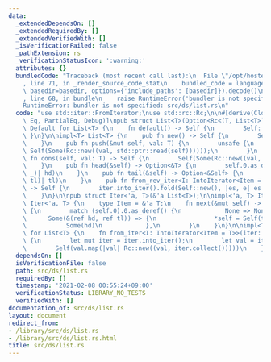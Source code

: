 ```yaml
---
data:
  _extendedDependsOn: []
  _extendedRequiredBy: []
  _extendedVerifiedWith: []
  _isVerificationFailed: false
  _pathExtension: rs
  _verificationStatusIcon: ':warning:'
  attributes: {}
  bundledCode: "Traceback (most recent call last):\n  File \"/opt/hostedtoolcache/Python/3.9.2/x64/lib/python3.9/site-packages/onlinejudge_verify/documentation/build.py\"\
    , line 71, in _render_source_code_stat\n    bundled_code = language.bundle(stat.path,\
    \ basedir=basedir, options={'include_paths': [basedir]}).decode()\n  File \"/opt/hostedtoolcache/Python/3.9.2/x64/lib/python3.9/site-packages/onlinejudge_verify/languages/user_defined.py\"\
    , line 68, in bundle\n    raise RuntimeError('bundler is not specified: {}'.format(path.as_posix()))\n\
    RuntimeError: bundler is not specified: src/ds/list.rs\n"
  code: "use std::iter::FromIterator;\nuse std::rc::Rc;\n\n#[derive(Clone, Ord, PartialOrd,\
    \ Eq, PartialEq, Debug)]\npub struct List<T>(Option<Rc<(T, List<T>)>>);\n\nimpl<T>\
    \ Default for List<T> {\n    fn default() -> Self {\n        Self::new()\n   \
    \ }\n}\n\nimpl<T> List<T> {\n    pub fn new() -> Self {\n        Self(None)\n\
    \    }\n    pub fn push(&mut self, val: T) {\n        unsafe {\n            std::ptr::write(self,\
    \ Self(Some(Rc::new((val, std::ptr::read(self))))));\n        }\n    }\n    pub\
    \ fn cons(self, val: T) -> Self {\n        Self(Some(Rc::new((val, self))))\n\
    \    }\n    pub fn head(&self) -> Option<&T> {\n        self.0.as_deref().map(|(hd,\
    \ _)| hd)\n    }\n    pub fn tail(&self) -> Option<&Self> {\n        self.0.as_deref().map(|(_,\
    \ tl)| tl)\n    }\n    pub fn from_rev_iter<I: IntoIterator<Item = T>>(iter: I)\
    \ -> Self {\n        iter.into_iter().fold(Self::new(), |es, e| es.cons(e))\n\
    \    }\n}\n\npub struct Iter<'a, T>(&'a List<T>);\n\nimpl<'a, T> Iterator for\
    \ Iter<'a, T> {\n    type Item = &'a T;\n    fn next(&mut self) -> Option<Self::Item>\
    \ {\n        match (self.0).0.as_deref() {\n            None => None,\n      \
    \      Some(&(ref hd, ref tl)) => {\n                *self = Self(tl);\n     \
    \           Some(hd)\n            },\n        }\n    }\n}\n\nimpl<T> FromIterator<T>\
    \ for List<T> {\n    fn from_iter<I: IntoIterator<Item = T>>(iter: I) -> Self\
    \ {\n        let mut iter = iter.into_iter();\n        let val = iter.next();\n\
    \        Self(val.map(|val| Rc::new((val, iter.collect()))))\n    }\n}\n"
  dependsOn: []
  isVerificationFile: false
  path: src/ds/list.rs
  requiredBy: []
  timestamp: '2021-02-08 00:55:24+09:00'
  verificationStatus: LIBRARY_NO_TESTS
  verifiedWith: []
documentation_of: src/ds/list.rs
layout: document
redirect_from:
- /library/src/ds/list.rs
- /library/src/ds/list.rs.html
title: src/ds/list.rs
---
```


